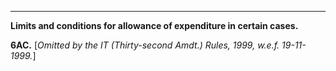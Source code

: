 ****

**Limits and conditions for allowance of expenditure in certain cases.**

**6AC.** [_Omitted by the IT (Thirty-second Amdt.) Rules, 1999, w.e.f. 19-11-1999._]